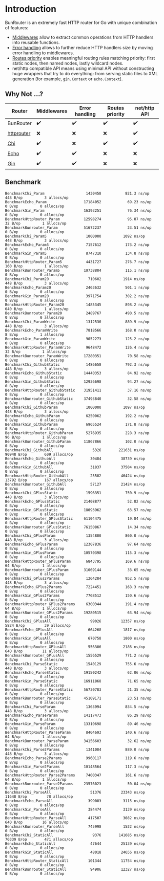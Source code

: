 # Introduction

BunRouter is an extremely fast HTTP router for Go with unique combination of features:

- [Middlewares](./middlewares.md) allow to extract common operations from HTTP handlers into
  reusable functions.
- [Error handling](./error-handling.md) allows to further reduce HTTP handlers size by moving error
  handling to middlewares.
- [Routes priority](./getting-started.md#routes-priority) enables meaningful routing rules matching
  priority: first static nodes, then named nodes, lastly wildcard nodes.
- net/http compatible API means using minimal API without constructing huge wrappers that try to do
  everything: from serving static files to XML generation (for example, `gin.Context` or
  `echo.Context`).

## Why Not ...?

| Router          | Middlewares        | Error handling     | Routes priority    | net/http API       |
| --------------- | ------------------ | ------------------ | ------------------ | ------------------ |
| BunRouter       | :heavy_check_mark: | :heavy_check_mark: | :heavy_check_mark: | :heavy_check_mark: |
| [httprouter][1] | :x:                | :x:                | :x:                | :heavy_check_mark: |
| [Chi][2]        | :heavy_check_mark: | :x:                | :heavy_check_mark: | :heavy_check_mark: |
| [Echo][3]       | :heavy_check_mark: | :heavy_check_mark: | :x:                | :x:                |
| [Gin](4)        | :heavy_check_mark: | :heavy_check_mark: | :x:                | :x:                |

[1]: https://github.com/julienschmidt/httprouter
[2]: https://github.com/go-chi/chi
[3]: https://github.com/labstack/echo
[4]: https://github.com/go-gin/gin

## Benchmark

```
BenchmarkChi_Param               	 1430458	       821.3 ns/op	     448 B/op	       3 allocs/op
BenchmarkEcho_Param              	17184052	        69.23 ns/op	       0 B/op	       0 allocs/op
BenchmarkGin_Param               	16393251	        76.34 ns/op	       0 B/op	       0 allocs/op
BenchmarkHttpRouter_Param        	12598274	        95.07 ns/op	      32 B/op	       1 allocs/op
BenchmarkBunrouter_Param         	51672237	        23.51 ns/op	       0 B/op	       0 allocs/op
BenchmarkChi_Param5              	 1000000	      1092 ns/op	     448 B/op	       3 allocs/op
BenchmarkEcho_Param5             	 7157612	       173.2 ns/op	       0 B/op	       0 allocs/op
BenchmarkGin_Param5              	 8747310	       134.8 ns/op	       0 B/op	       0 allocs/op
BenchmarkHttpRouter_Param5       	 4431727	       276.7 ns/op	     160 B/op	       1 allocs/op
BenchmarkBunrouter_Param5        	10738804	       115.1 ns/op	       0 B/op	       0 allocs/op
BenchmarkChi_Param20             	  710602	      1914 ns/op	     448 B/op	       3 allocs/op
BenchmarkEcho_Param20            	 2463632	       501.1 ns/op	       0 B/op	       0 allocs/op
BenchmarkGin_Param20             	 3971754	       302.2 ns/op	       0 B/op	       0 allocs/op
BenchmarkHttpRouter_Param20      	 1485345	       898.2 ns/op	     640 B/op	       1 allocs/op
BenchmarkBunrouter_Param20       	 2489767	       490.5 ns/op	       0 B/op	       0 allocs/op
BenchmarkChi_ParamWrite          	 1312530	       889.9 ns/op	     448 B/op	       3 allocs/op
BenchmarkEcho_ParamWrite         	 7818566	       168.0 ns/op	       8 B/op	       1 allocs/op
BenchmarkGin_ParamWrite          	 9052273	       125.2 ns/op	       0 B/op	       0 allocs/op
BenchmarkHttpRouter_ParamWrite   	 9648472	       126.4 ns/op	      32 B/op	       1 allocs/op
BenchmarkBunrouter_ParamWrite    	17280351	        70.58 ns/op	       0 B/op	       0 allocs/op
BenchmarkChi_GithubStatic        	 1486658	       792.3 ns/op	     448 B/op	       3 allocs/op
BenchmarkEcho_GithubStatic       	14440353	        84.92 ns/op	       0 B/op	       0 allocs/op
BenchmarkGin_GithubStatic        	12936698	        94.27 ns/op	       0 B/op	       0 allocs/op
BenchmarkHttpRouter_GithubStatic 	31951411	        37.16 ns/op	       0 B/op	       0 allocs/op
BenchmarkBunrouter_GithubStatic  	37493840	        32.58 ns/op	       0 B/op	       0 allocs/op
BenchmarkChi_GithubParam         	 1000000	      1097 ns/op	     448 B/op	       3 allocs/op
BenchmarkEcho_GithubParam        	 6250062	       192.2 ns/op	       0 B/op	       0 allocs/op
BenchmarkGin_GithubParam         	 6965524	       171.8 ns/op	       0 B/op	       0 allocs/op
BenchmarkHttpRouter_GithubParam  	 5276935	       228.3 ns/op	      96 B/op	       1 allocs/op
BenchmarkBunrouter_GithubParam   	11867866	       102.0 ns/op	       0 B/op	       0 allocs/op
BenchmarkChi_GithubAll           	    5326	    221631 ns/op	   90948 B/op	     609 allocs/op
BenchmarkEcho_GithubAll          	   30484	     38739 ns/op	       0 B/op	       0 allocs/op
BenchmarkGin_GithubAll           	   31837	     37504 ns/op	       0 B/op	       0 allocs/op
BenchmarkHttpRouter_GithubAll    	   25502	     46424 ns/op	   13792 B/op	     167 allocs/op
BenchmarkBunrouter_GithubAll     	   57127	     21424 ns/op	       0 B/op	       0 allocs/op
BenchmarkChi_GPlusStatic         	 1596351	       750.9 ns/op	     448 B/op	       3 allocs/op
BenchmarkEcho_GPlusStatic        	21408877	        52.82 ns/op	       0 B/op	       0 allocs/op
BenchmarkGin_GPlusStatic         	18093962	        63.57 ns/op	       0 B/op	       0 allocs/op
BenchmarkHttpRouter_GPlusStatic  	61104475	        19.84 ns/op	       0 B/op	       0 allocs/op
BenchmarkBunrouter_GPlusStatic   	76150867	        14.34 ns/op	       0 B/op	       0 allocs/op
BenchmarkChi_GPlusParam          	 1354800	       860.0 ns/op	     448 B/op	       3 allocs/op
BenchmarkEcho_GPlusParam         	12307836	        97.64 ns/op	       0 B/op	       0 allocs/op
BenchmarkGin_GPlusParam          	10570398	       115.3 ns/op	       0 B/op	       0 allocs/op
BenchmarkHttpRouter_GPlusParam   	 6843795	       169.6 ns/op	      64 B/op	       1 allocs/op
BenchmarkBunrouter_GPlusParam    	31069144	        33.65 ns/op	       0 B/op	       0 allocs/op
BenchmarkChi_GPlus2Params        	 1264284	       952.5 ns/op	     448 B/op	       3 allocs/op
BenchmarkEcho_GPlus2Params       	 7224451	       168.3 ns/op	       0 B/op	       0 allocs/op
BenchmarkGin_GPlus2Params        	 7768512	       150.6 ns/op	       0 B/op	       0 allocs/op
BenchmarkHttpRouter_GPlus2Params 	 6300344	       191.4 ns/op	      64 B/op	       1 allocs/op
BenchmarkBunrouter_GPlus2Params  	19280515	        63.94 ns/op	       0 B/op	       0 allocs/op
BenchmarkChi_GPlusAll            	   99026	     12357 ns/op	    5824 B/op	      39 allocs/op
BenchmarkEcho_GPlusAll           	  664268	      1817 ns/op	       0 B/op	       0 allocs/op
BenchmarkGin_GPlusAll            	  670758	      1800 ns/op	       0 B/op	       0 allocs/op
BenchmarkHttpRouter_GPlusAll     	  556306	      2186 ns/op	     640 B/op	      11 allocs/op
BenchmarkBunrouter_GPlusAll      	 1556529	       771.2 ns/op	       0 B/op	       0 allocs/op
BenchmarkChi_ParseStatic         	 1540129	       755.6 ns/op	     448 B/op	       3 allocs/op
BenchmarkEcho_ParseStatic        	19150242	        62.06 ns/op	       0 B/op	       0 allocs/op
BenchmarkGin_ParseStatic         	16911868	        71.65 ns/op	       0 B/op	       0 allocs/op
BenchmarkHttpRouter_ParseStatic  	56730783	        21.35 ns/op	       0 B/op	       0 allocs/op
BenchmarkBunrouter_ParseStatic   	45109171	        23.51 ns/op	       0 B/op	       0 allocs/op
BenchmarkChi_ParseParam          	 1363994	       834.5 ns/op	     448 B/op	       3 allocs/op
BenchmarkEcho_ParseParam         	14117473	        86.29 ns/op	       0 B/op	       0 allocs/op
BenchmarkGin_ParseParam          	13310698	        89.46 ns/op	       0 B/op	       0 allocs/op
BenchmarkHttpRouter_ParseParam   	 8404693	       140.6 ns/op	      64 B/op	       1 allocs/op
BenchmarkBunrouter_ParseParam    	34156603	        32.62 ns/op	       0 B/op	       0 allocs/op
BenchmarkChi_Parse2Params        	 1341004	       889.0 ns/op	     448 B/op	       3 allocs/op
BenchmarkEcho_Parse2Params       	 9960117	       119.6 ns/op	       0 B/op	       0 allocs/op
BenchmarkGin_Parse2Params        	10148564	       117.3 ns/op	       0 B/op	       0 allocs/op
BenchmarkHttpRouter_Parse2Params 	 7400347	       161.6 ns/op	      64 B/op	       1 allocs/op
BenchmarkBunrouter_Parse2Params  	23576023	        50.04 ns/op	       0 B/op	       0 allocs/op
BenchmarkChi_ParseAll            	   51376	     23343 ns/op	   11648 B/op	      78 allocs/op
BenchmarkEcho_ParseAll           	  399003	      3115 ns/op	       0 B/op	       0 allocs/op
BenchmarkGin_ParseAll            	  384474	      3139 ns/op	       0 B/op	       0 allocs/op
BenchmarkHttpRouter_ParseAll     	  417507	      3082 ns/op	     640 B/op	      16 allocs/op
BenchmarkBunrouter_ParseAll      	  745998	      1522 ns/op	       0 B/op	       0 allocs/op
BenchmarkChi_StaticAll           	    9376	    141685 ns/op	   70339 B/op	     471 allocs/op
BenchmarkEcho_StaticAll          	   47644	     25139 ns/op	       0 B/op	       0 allocs/op
BenchmarkGin_StaticAll           	   48018	     24656 ns/op	       0 B/op	       0 allocs/op
BenchmarkHttpRouter_StaticAll    	  101344	     11754 ns/op	       0 B/op	       0 allocs/op
BenchmarkBunrouter_StaticAll     	   94906	     12327 ns/op	       0 B/op	       0 allocs/op
```
